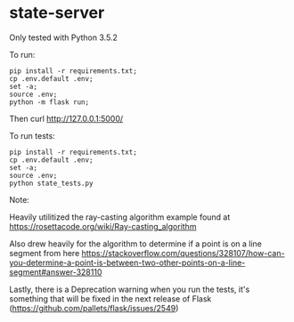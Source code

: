 # state-server
Only tested with Python 3.5.2


To run:
```
pip install -r requirements.txt;
cp .env.default .env;
set -a;
source .env;
python -m flask run;
```
Then curl http://127.0.0.1:5000/

To run tests:
```
pip install -r requirements.txt;
cp .env.default .env;
set -a;
source .env;
python state_tests.py
```

Note:

Heavily utilitized the ray-casting algorithm example found at
https://rosettacode.org/wiki/Ray-casting_algorithm

Also drew heavily for the algorithm to determine if a point is on a
line segment from here  https://stackoverflow.com/questions/328107/how-can-you-determine-a-point-is-between-two-other-points-on-a-line-segment#answer-328110

Lastly, there is a Deprecation warning when you run the tests, it's something that will be fixed in the next release of Flask (https://github.com/pallets/flask/issues/2549)
